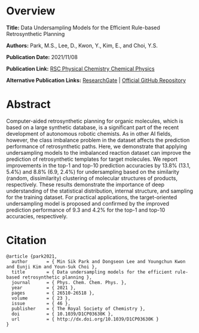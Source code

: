 # Overview
**Title:**
Data Undersampling Models for the Efficient Rule-based Retrosynthetic Planning

**Authors:**
Park, M.S., Lee, D., Kwon, Y., Kim, E., and Choi, Y.S.

**Publication Date:**
2021/11/08

**Publication Link:**
[RSC Physical Chemistry Chemical Physics](https://pubs.rsc.org/en/content/articlelanding/2021/cp/d1cp03630k)

**Alternative Publication Links:**
[ResearchGate](https://www.researchgate.net/publication/351671144_Efficient_Data_Undersampling_for_Rule-Based_Retrosynthetic_Planning) |
[Official GitHub Repository](https://github.com/mspark91/Atomic_Mapping/tree/master)


# Abstract
Computer-aided retrosynthetic planning for organic molecules, which is based on a large synthetic database, is a significant part of the recent development of autonomous robotic chemists. 
As in other AI fields, however, the class imbalance problem in the dataset affects the prediction performance of retrosynthetic paths. 
Here, we demonstrate that applying undersampling models to the imbalanced reaction dataset can improve the prediction of retrosynthetic templates for target molecules. 
We report improvements in the top-1 and top-10 prediction accuracies by 13.8% (13.1, 5.4%) and 8.8% (6.9, 2.4%) for undersampling based on the similarity (random, dissimilarity) clustering of molecular structures of products, respectively. 
These results demonstrate the importance of deep understanding of the statistical distribution, internal structure, and sampling for the training dataset. 
For practical applications, the target-oriented undersampling model is proposed and confirmed by the improved prediction performance of 9.3 and 4.2% for the top-1 and top-10 accuracies, respectively.


# Citation
```
@article {park2021,
  author       = { Min Sik Park and Dongseon Lee and Youngchun Kwon and Eunji Kim and Youn-Suk Choi },
  title        = { Data undersampling models for the efficient rule-based retrosynthetic planning },
  journal      = { Phys. Chem. Chem. Phys. },
  year         = { 2021 },
  pages        = { 26510-26518 },
  volume       = { 23 },
  issue        = { 46 },
  publisher    = { The Royal Society of Chemistry },
  doi          = { 10.1039/D1CP03630K },
  url          = { http://dx.doi.org/10.1039/D1CP03630K }
}
```
